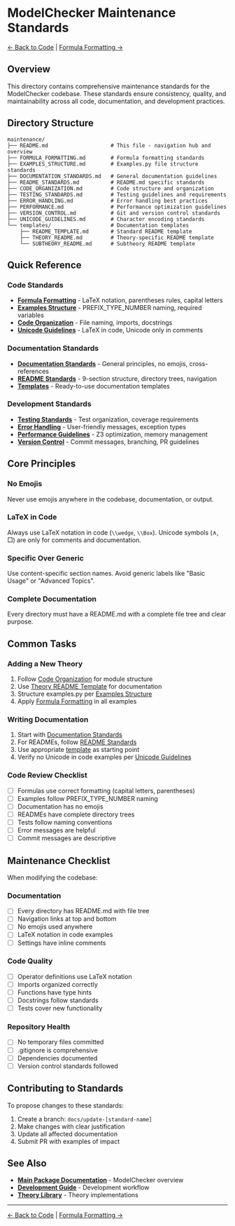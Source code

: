 # ModelChecker Maintenance Standards

[← Back to Code](../README.md) | [Formula Formatting →](FORMULA_FORMATTING.md)

## Overview

This directory contains comprehensive maintenance standards for the ModelChecker codebase. These standards ensure consistency, quality, and maintainability across all code, documentation, and development practices.

## Directory Structure

```
maintenance/
├── README.md                    # This file - navigation hub and overview
├── FORMULA_FORMATTING.md        # Formula formatting standards
├── EXAMPLES_STRUCTURE.md        # Examples.py file structure standards
├── DOCUMENTATION_STANDARDS.md   # General documentation guidelines
├── README_STANDARDS.md          # README.md specific standards
├── CODE_ORGANIZATION.md         # Code structure and organization
├── TESTING_STANDARDS.md         # Testing guidelines and requirements
├── ERROR_HANDLING.md            # Error handling best practices
├── PERFORMANCE.md               # Performance optimization guidelines
├── VERSION_CONTROL.md           # Git and version control standards
├── UNICODE_GUIDELINES.md        # Character encoding standards
└── templates/                   # Documentation templates
    ├── README_TEMPLATE.md       # Standard README template
    ├── THEORY_README.md         # Theory-specific README template
    └── SUBTHEORY_README.md      # Subtheory README template
```

## Quick Reference

### Code Standards

- **[Formula Formatting](FORMULA_FORMATTING.md)** - LaTeX notation, parentheses rules, capital letters
- **[Examples Structure](EXAMPLES_STRUCTURE.md)** - PREFIX_TYPE_NUMBER naming, required variables
- **[Code Organization](CODE_ORGANIZATION.md)** - File naming, imports, docstrings
- **[Unicode Guidelines](UNICODE_GUIDELINES.md)** - LaTeX in code, Unicode only in comments

### Documentation Standards

- **[Documentation Standards](DOCUMENTATION_STANDARDS.md)** - General principles, no emojis, cross-references
- **[README Standards](README_STANDARDS.md)** - 9-section structure, directory trees, navigation
- **[Templates](templates/)** - Ready-to-use documentation templates

### Development Standards

- **[Testing Standards](TESTING_STANDARDS.md)** - Test organization, coverage requirements
- **[Error Handling](ERROR_HANDLING.md)** - User-friendly messages, exception types
- **[Performance Guidelines](PERFORMANCE.md)** - Z3 optimization, memory management
- **[Version Control](VERSION_CONTROL.md)** - Commit messages, branching, PR guidelines

## Core Principles

### No Emojis

Never use emojis anywhere in the codebase, documentation, or output.

### LaTeX in Code

Always use LaTeX notation in code (`\\wedge`, `\\Box`). Unicode symbols (∧, □) are only for comments and documentation.

### Specific Over Generic

Use content-specific section names. Avoid generic labels like "Basic Usage" or "Advanced Topics".

### Complete Documentation

Every directory must have a README.md with a complete file tree and clear purpose.

## Common Tasks

### Adding a New Theory

1. Follow [Code Organization](CODE_ORGANIZATION.md) for module structure
2. Use [Theory README Template](templates/THEORY_README.md) for documentation
3. Structure examples.py per [Examples Structure](EXAMPLES_STRUCTURE.md)
4. Apply [Formula Formatting](FORMULA_FORMATTING.md) in all examples

### Writing Documentation

1. Start with [Documentation Standards](DOCUMENTATION_STANDARDS.md)
2. For READMEs, follow [README Standards](README_STANDARDS.md)
3. Use appropriate [template](templates/) as starting point
4. Verify no Unicode in code examples per [Unicode Guidelines](UNICODE_GUIDELINES.md)

### Code Review Checklist

- [ ] Formulas use correct formatting (capital letters, parentheses)
- [ ] Examples follow PREFIX_TYPE_NUMBER naming
- [ ] Documentation has no emojis
- [ ] READMEs have complete directory trees
- [ ] Tests follow naming conventions
- [ ] Error messages are helpful
- [ ] Commit messages are descriptive

## Maintenance Checklist

When modifying the codebase:

### Documentation

- [ ] Every directory has README.md with file tree
- [ ] Navigation links at top and bottom
- [ ] No emojis used anywhere
- [ ] LaTeX notation in code examples
- [ ] Settings have inline comments

### Code Quality

- [ ] Operator definitions use LaTeX notation
- [ ] Imports organized correctly
- [ ] Functions have type hints
- [ ] Docstrings follow standards
- [ ] Tests cover new functionality

### Repository Health

- [ ] No temporary files committed
- [ ] .gitignore is comprehensive
- [ ] Dependencies documented
- [ ] Version control standards followed

## Contributing to Standards

To propose changes to these standards:

1. Create a branch: `docs/update-[standard-name]`
2. Make changes with clear justification
3. Update all affected documentation
4. Submit PR with examples of impact

## See Also

- **[Main Package Documentation](../README.md)** - ModelChecker overview
- **[Development Guide](../docs/DEVELOPMENT.md)** - Development workflow
- **[Theory Library](../src/model_checker/theory_lib/README.md)** - Theory implementations

---

[← Back to Code](../README.md) | [Formula Formatting →](FORMULA_FORMATTING.md)
